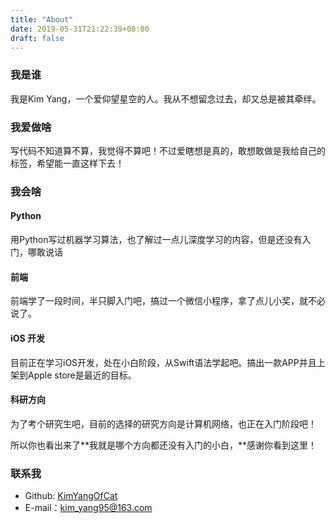 ```yaml
---
title: "About"
date: 2019-05-31T21:22:39+08:00
draft: false
---
```

### 我是谁

我是Kim Yang，一个爱仰望星空的人。我从不想留念过去，却又总是被其牵绊。

### 我爱做啥

写代码不知道算不算，我觉得不算吧！不过爱瞎想是真的，敢想敢做是我给自己的标签，希望能一直这样下去！

### 我会啥

#### Python

用Python写过机器学习算法，也了解过一点儿深度学习的内容，但是还没有入门，哪敢说话

#### 前端

前端学了一段时间，半只脚入门吧，搞过一个微信小程序，拿了点儿小奖，就不必说了。

#### iOS 开发

目前正在学习iOS开发，处在小白阶段，从Swift语法学起吧。搞出一款APP并且上架到Apple store是最近的目标。

#### 科研方向

为了考个研究生吧，目前的选择的研究方向是计算机网络，也正在入门阶段吧！

所以你也看出来了**我就是哪个方向都还没有入门的小白，**感谢你看到这里！

### 联系我

+ Github: [KimYangOfCat](https://github.com/KimYangOfCat)
+ E-mail：kim_yang95@163.com
